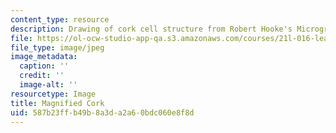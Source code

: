 ```yaml
---
content_type: resource
description: Drawing of cork cell structure from Robert Hooke's Micrographia.
file: https://ol-ocw-studio-app-qa.s3.amazonaws.com/courses/21l-016-learning-from-the-past-drama-science-performance-spring-2009/587b23ffb49b8a3da2a60bdc060e8f8d_cork.jpg
file_type: image/jpeg
image_metadata:
  caption: ''
  credit: ''
  image-alt: ''
resourcetype: Image
title: Magnified Cork
uid: 587b23ff-b49b-8a3d-a2a6-0bdc060e8f8d
---
```

